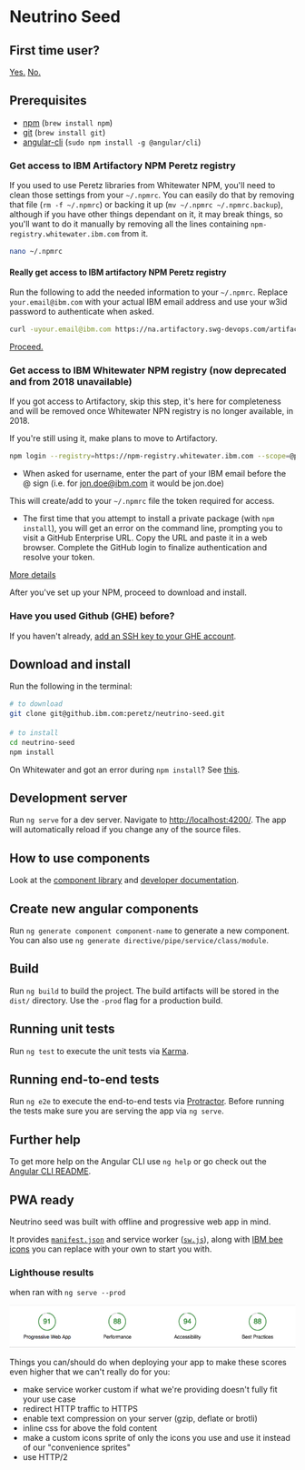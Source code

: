 # Neutrino Seed

## First time user?
[Yes.](#firsttimeuser) [No.](#experienceduser) 

## Prerequisites

* [npm](https://www.npmjs.com/) (`brew install npm`)
* [git](https://git-scm.com/) (`brew install git`)
* [angular-cli](https://cli.angular.io/) (`sudo npm install -g @angular/cli`)


### Get access to IBM Artifactory NPM Peretz registry

If you used to use Peretz libraries from Whitewater NPM, you'll need to clean those settings from your `~/.npmrc`.
You can easily do that by removing that file (`rm -f ~/.npmrc`) or backing it up (`mv ~/.npmrc ~/.npmrc.backup`),
although if you have other things dependant on it, it may break things, so you'll want to do it manually by
removing all the lines containing `npm-registry.whitewater.ibm.com` from it.

```bash
nano ~/.npmrc
```

<a id="firsttimeuser"></a>

#### Really get access to IBM artifactory NPM Peretz registry

Run the following to add the needed information
to your `~/.npmrc`. Replace `your.email@ibm.com` with your actual IBM email address and use your w3id password to
authenticate when asked.

```bash
curl -uyour.email@ibm.com https://na.artifactory.swg-devops.com/artifactory/api/npm/wce-peretz-npm-local/auth/peretz >> ~/.npmrc
```

[Proceed.](#experienceduser)

### Get access to IBM Whitewater NPM registry (now **deprecated** and from 2018 unavailable)

If you got access to Artifactory, skip this step, it's here for completeness and will be removed once
Whitewater NPN registry is no longer available, in 2018.

If you're still using it, make plans to move to Artifactory.

```bash
npm login --registry=https://npm-registry.whitewater.ibm.com --scope=@peretz --auth-type=oauth
```

* When asked for username, enter the part of your IBM email before the @ sign (i.e. for jon.doe@ibm.com it would be jon.doe)

This will create/add to your `~/.npmrc` file the token required for access.

<a id="npminstallerror"></a>

* The first time that you attempt to install a private package (with `npm install`), you will get an error on the command line, prompting you to visit a GitHub Enterprise URL. Copy the URL and paste it in a web browser. Complete the GitHub login to finalize authentication and resolve your token.

[More details](https://github.ibm.com/Whitewater/npm-enterprise#option-2-using-npm-enterprise-for-private-packages-only)

After you've set up your NPM, proceed to download and install.

### Have you used Github (GHE) before?

If you haven't already, [add an SSH key to your GHE account](https://github.ibm.com/settings/keys).

<a id="experienceduser"></a>

## Download and install

Run the following in the terminal:

```bash
# to download
git clone git@github.ibm.com:peretz/neutrino-seed.git

# to install
cd neutrino-seed
npm install
```

On Whitewater and got an error during `npm install`? See [this](#npminstallerror).

## Development server
Run `ng serve` for a dev server. Navigate to [http://localhost:4200/](http://localhost:4200/). The app will automatically reload if you change any of the source files.

## How to use components

Look at the [component library](http://peretz.stage1.mybluemix.net/component-library) and [developer documentation](https://pages.github.ibm.com/peretz/neutrino/documentation/).

## Create new angular components

Run `ng generate component component-name` to generate a new component. You can also use `ng generate directive/pipe/service/class/module`.

## Build

Run `ng build` to build the project. The build artifacts will be stored in the `dist/` directory. Use the `-prod` flag for a production build.

## Running unit tests

Run `ng test` to execute the unit tests via [Karma](https://karma-runner.github.io).

## Running end-to-end tests

Run `ng e2e` to execute the end-to-end tests via [Protractor](http://www.protractortest.org/).
Before running the tests make sure you are serving the app via `ng serve`.

## Further help

To get more help on the Angular CLI use `ng help` or go check out the [Angular CLI README](https://github.com/angular/angular-cli/blob/master/README.md).

## PWA ready

Neutrino seed was built with offline and progressive web app in mind.

It provides [`manifest.json`](src/manifest.json) and service worker ([`sw.js`](src/sw.js)), along with [IBM bee icons](src/assets/icons) you can replace with your own to start you with.

### Lighthouse results

when ran with `ng serve --prod`

![PWA results](./images/PWA%20results.png)

Things you can/should do when deploying your app to make these scores even higher that we can't really do for you:

- make service worker custom if what we're providing doesn't fully fit your use case
- redirect HTTP traffic to HTTPS
- enable text compression on your server (gzip, deflate or brotli)
- inline css for above the fold content
- make a custom icons sprite of only the icons you use and use it instead of our "convenience sprites"
- use HTTP/2
